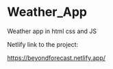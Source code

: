# Weather_App 

Weather app in html css and JS


Netlify link to the project:

https://beyondforecast.netlify.app/
